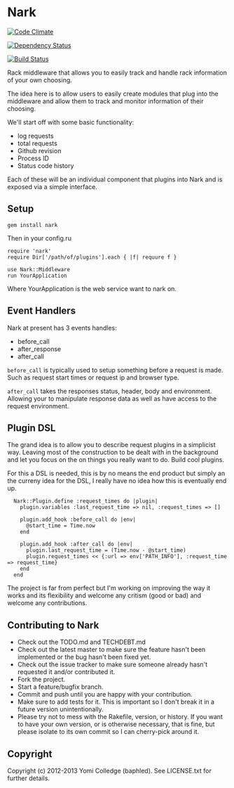 Nark
====

[![Code Climate](https://codeclimate.com/badge.png)](https://codeclimate.com/github/baphled/nark)

[![Dependency Status](https://gemnasium.com/baphled/nark.png)](https://gemnasium.com/baphled/nark)

[![Build Status](https://travis-ci.org/baphled/nark.png)](undefined)

Rack middleware that allows you to easily track and handle rack information of your own choosing.

The idea here is to allow users to easily create modules that plug into the middleware and allow them to track and
monitor information of their choosing.

We'll start off with some basic functionality:
  * log requests
  * total requests
  * Github revision
  * Process ID
  * Status code history

Each of these will be an individual component that plugins into Nark and is exposed via a simple interface.

Setup
-----

`gem install nark`

Then in your config.ru

```
require 'nark'
require Dir['/path/of/plugins'].each { |f| requure f }

use Nark::Middleware
run YourApplication
```

Where YourApplication is the web service want to nark on.

Event Handlers
--------------

Nark at present has 3 events handles:
  * before_call
  * after_response
  * after_call

`before_call` is typically used to setup something before a request is
made. Such as request start times or request ip and browser type.

`after_call` takes the responses status, header, body and
environment. Allowing your to manipulate response data as well as have
access to the request environment.

Plugin DSL
----------

The grand idea is to allow you to describe request plugins in a
simplicist way. Leaving most of the construction to be dealt with in the
background and let you focus on the on things you really want to do.
Build cool plugins.

For this a DSL is needed, this is by no means the end product but simply
an the curreny idea for the DSL, I really have no idea how this is
eventually end up.

```
  Nark::Plugin.define :request_times do |plugin|
    plugin.variables :last_request_time => nil, :request_times => []

    plugin.add_hook :before_call do |env|
      @start_time = Time.now
    end

    plugin.add_hook :after_call do |env|
      plugin.last_request_time = (Time.now - @start_time)
      plugin.request_times << {:url => env['PATH_INFO'], :request_time => request_time}
    end
  end
```
 
The project is far from perfect but I'm working on improving the way it
works and its flexibility and welcome any critism (good or bad) and
welcome any contributions.

Contributing to Nark
----------------------------
 
* Check out the TODO.md and TECHDEBT.md
* Check out the latest master to make sure the feature hasn't been implemented or the bug hasn't been fixed yet.
* Check out the issue tracker to make sure someone already hasn't requested it and/or contributed it.
* Fork the project.
* Start a feature/bugfix branch.
* Commit and push until you are happy with your contribution.
* Make sure to add tests for it. This is important so I don't break it in a future version unintentionally.
* Please try not to mess with the Rakefile, version, or history. If you want to have your own version, or is otherwise necessary, that is fine, but please isolate to its own commit so I can cherry-pick around it.

Copyright
---------

Copyright (c) 2012-2013 Yomi Colledge (baphled). See LICENSE.txt for further details.
